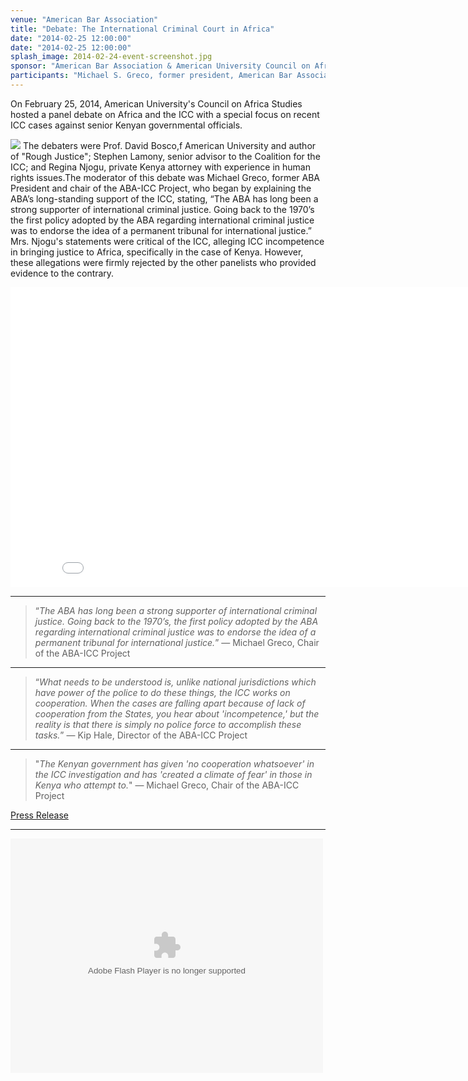 ```yaml
---
venue: "American Bar Association"
title: "Debate: The International Criminal Court in Africa"
date: "2014-02-25 12:00:00"
date: "2014-02-25 12:00:00"
splash_image: 2014-02-24-event-screenshot.jpg
sponsor: "American Bar Association & American University Council on African Studies"
participants: "Michael S. Greco, former president, American Bar Association; Regina Njogu, Washington College of Law alumni, Kenyan attorney; Stephen Arthur Lamony, Senior Adviser on AU, UN, and African Situations Coalition for the ICC; David Bosco, Professor in American University’s School of International Service"
---
```

On February 25, 2014, American University's Council on Africa Studies hosted a panel debate on Africa and the ICC with a special focus on recent ICC cases against senior Kenyan governmental officials. 

![](http://carllevan.com/wp-content/uploads/2014/02/ICC-photo-of-all-panelists-2-25-2014.jpg)  The debaters were Prof. David Bosco,f American University and author of "Rough Justice"; Stephen Lamony, senior advisor to the Coalition for the ICC; and Regina Njogu, private Kenya attorney with experience in human rights issues.The moderator of this debate was Michael Greco, former ABA President and chair of the ABA-ICC Project, who began by explaining the ABA’s long-standing support of  the ICC, stating, “The ABA has long been a strong supporter of international criminal justice. Going back to the 1970’s the first policy adopted by the ABA regarding international criminal justice was to endorse the idea of a permanent tribunal for international justice.” Mrs. Njogu's statements were critical of the ICC, alleging ICC incompetence in bringing justice to Africa, specifically in the case of Kenya. However, these allegations were firmly rejected by the other panelists who provided evidence to the contrary. 

<iframe width="853" height="480" src="//www.youtube.com/embed/XyYs7NzCsO8?rel=0" frameborder="0" allowfullscreen></iframe>

---
> “*The ABA has long been a strong supporter of international criminal justice. Going back to the 1970’s, the first policy adopted by the ABA regarding international criminal justice was to endorse the idea of a permanent tribunal for international justice.*”  — Michael Greco, Chair of the ABA-ICC Project
---
> “*What needs to be understood is, unlike national jurisdictions which have power of the police to do these things, the ICC works on cooperation. When the cases are falling apart because of lack of cooperation from the States, you hear about 'incompetence,' but the reality is that there is simply no police force to accomplish these tasks.*”  — Kip Hale, Director of the ABA-ICC Project            
---
> "*The Kenyan government has given 'no cooperation whatsoever' in the ICC investigation and has 'created a climate of fear' in those in Kenya who attempt to.*"  — Michael Greco, Chair of the ABA-ICC Project

[Press Release](http://diasporamessenger.com/us-groups-to-debate-kenyan-icc-cases/)

---

<object width="500" height="375"> <param name="flashvars" value="offsite=true&lang=en-us&page_show_url=%2Fphotos%2F126209453%40N05%2Fsets%2F72157645634767586%2Fshow%2F&page_show_back_url=%2Fphotos%2F126209453%40N05%2Fsets%2F72157645634767586%2F&set_id=72157645634767586&jump_to="></param> <param name="movie" value="https://www.flickr.com/apps/slideshow/show.swf?v=143270"></param> <param name="allowFullScreen" value="true"></param><embed type="application/x-shockwave-flash" src="https://www.flickr.com/apps/slideshow/show.swf?v=143270" allowFullScreen="true" flashvars="offsite=true&lang=en-us&page_show_url=%2Fphotos%2F126209453%40N05%2Fsets%2F72157645634767586%2Fshow%2F&page_show_back_url=%2Fphotos%2F126209453%40N05%2Fsets%2F72157645634767586%2F&set_id=72157645634767586&jump_to=" width="500" height="375"></embed></object>
